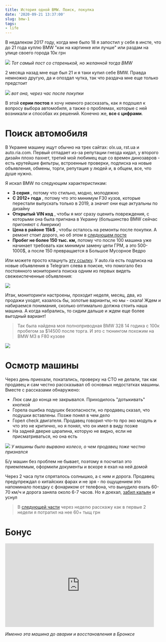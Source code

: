 ```yaml
---
title: История одной BMW. Поиск, покупка
date: '2020-09-21 13:37:00'
slug: bmw-1
tags:
- life
---
```


В недалеком 2017 году, когда мне было 18 я запостил у себя в инсте, что до 21 года куплю BMW "как на картинке или лучше" или раздам на улице своего города 10к грн

![](https://s3.blog.amd-nick.me/2020/08/image.png)
*Тот самый пост со старенькой, но желанной тогда BMW*

2 месяца назад мне еще был 21 и я таки купил себе BMW. Правда немножко другую, да и опоздал чутка, так что раздача мне еще только предстоит

![](https://s3.blog.amd-nick.me/2020/08/image-1.png)
*вот она, через час после покупки*

В этой **серии постов** я хочу немного рассказать, как я подошел к вопросу выбора автомобиля, а также о проблемах, которые с ней возникали и способах их решений. Конечно же, **все с цифрами**.

# Поиск автомобиля

В Украине машину ищут обычно на трех сайтах: olx.ua, rst.ua и auto.ria.com. Первый отпадает из-за репутации гнезда кидал, у второго дизайн плохо пахнет, третий мой любимец еще со времен динозавров - есть крутейшие фильтры, встроенные проверки, подписка на новые объявления, обмены, торги, репутация у людей и, в общем, все, что душе нужно.

Я искал BMW по следующим характеристикам:

- **3 серия** , потому что стильно, модно, молодежно
- **С 2012+ года** , потому что это минимум F30 кузов, которые перестали выпускать только в 2019, а значит они еще актуальны по дизайну
- **Открытый VIN код** , чтобы я мог сразу оценить повреждения, с которыми она была пригнана в Украину (большинство BMW сейчас пригоняют с Америки)
- **Цена в районе 15k$** , чтобы осталось на ремонты после покупки. А ремонт стоит дорого, но об этом в [следующем посте](bmw-2)
- **Пробег не более 150 тыс. км,** потому что после 100 машина уже начинает требовать как минимум замену цепи ГРМ, а это 500-1000$, а после 150 превращается в Большое Мусорное Ведро

Или можете просто клацнуть [эту ссылку](https://auto.ria.com/search/?indexName=auto,order_auto,newauto_search&brand.id%5B0%5D=9&model.id%5B0%5D=3219&year%5B0%5D.gte=2012&categories.main.id=1&price.USD.lte=15500&abroad.not=0&custom.not=1&body.id%5B0%5D=3&body.id%5B1%5D=7&body.id%5B2%5D=6&credit=0&confiscated=0&spareParts=0&mileage.lte=150&sort%5B0%5D.order=dates.created.desc&dates.sold.not=0000-00-00%2000:00:00&size=100). У auto.ria есть подписка на новые объявления в Telegram слева в поиске, что помогало без постоянного мониторинга поиска одним из первых видеть свежеиспеченные объявления:

![](https://s3.blog.amd-nick.me/2020/08/image-2.png)

Итак, мониторинги настроены, проходит неделя, месяц, два, из продажи уходят, казалось бы, золотые варианты, но мы - скала! Ждем и набираемся понимания, сколько оптимально должна стоить наша машина. А когда набрались, то сидим дальше и ждем еще более выгодный вариант!

> Так была найдена моя полноприводная BMW 328 14 годика с 100к пробегом за $14500 после торга. И это с тюнингом похожим на BMW M3 в F80 кузове

![](https://s3.blog.amd-nick.me/2020/08/image-3.png)

# Осмотр машины

Через день приехали, покатались, проверку на СТО не делали, так как продавец и сам честно рассказывал об основных недостатках машины. Вместе с рассказами обнаружено:

- Люк сам до конца не закрывался. Приходилось "дотыкивать" кнопкой
- Горела ошибка подушек безопасности, но продавец сказал, что подушки вставлены. Позже понял в чем дело
- Горел check двигателя. Продавец говорил что-то про эко модуль и что это не критично, но я понял, что он имел в виду позже
- На задней дверке царапина, которую не видно, если не присматриваться, но она есть

![](https://s3.blog.amd-nick.me/2020/08/image-5.png)
*У машины было вырвано колесо, о чем продавец тоже честно признался*

Б/у машин без проблем не бывает, поэтому я посчитал это приемлемым, оформили документы и вскоре я ехал на ней домой

Через 2 часа пути спряталось солнышко, а с ним и дорога. Продавец предупреждал о китайских фарах и не зря - по ощущением это напоминало поездку с фонариком от телефона, что вынудило ехать 60-70 км/ч и дорога заняла около 6-7 часов. Но я доехал, [забил кальян](https://vas3k.club/post/4058/) и уснул

> В [следующей части](bmw-2) через неделю расскажу как в первые 2 недели я потратил на нее 60+ тыщ грн

# Бонус

<iframe width="480" height="270" src="https://www.youtube.com/embed/rJYzXqH_NnM?feature=oembed" frameborder="0" allow="accelerometer; autoplay; clipboard-write; encrypted-media; gyroscope; picture-in-picture" allowfullscreen></iframe>

*Именно эта машина до аварии и восстановления в Бронксе*
